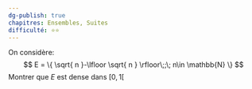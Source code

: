 ```yaml
---
dg-publish: true
chapitres: Ensembles, Suites
difficulté: ⭐⭐
---
```


On considère:
$$
E = \{ \sqrt{ n }-\lfloor \sqrt{ n } \rfloor\;;\; n\in \mathbb{N} \}
$$
Montrer que $E$ est dense dans $[0,1[$
